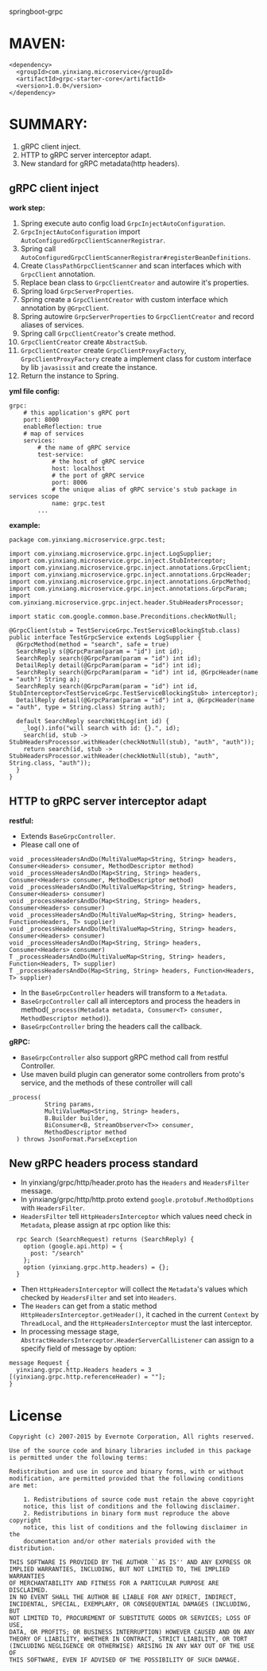 springboot-grpc

# MAVEN:

```
<dependency>
  <groupId>com.yinxiang.microservice</groupId>
  <artifactId>grpc-starter-core</artifactId>
  <version>1.0.0</version>
</dependency>
```

# SUMMARY:

1. gRPC client inject.
2. HTTP to gRPC server interceptor adapt.
3. New standard for gRPC metadata(http headers).

## gRPC client inject

**work step:**

1. Spring execute auto config load `GrpcInjectAutoConfiguration`.
2. `GrpcInjectAutoConfiguration` import `AutoConfiguredGrpcClientScannerRegistrar`.
3. Spring call `AutoConfiguredGrpcClientScannerRegistrar#registerBeanDefinitions`.
4. Create `ClassPathGrpcClientScanner` and scan interfaces which with `GrpcClient` annotation.
5. Replace bean class to `GrpcClientCreator` and autowire it's properties.
6. Spring load `GrpcServerProperties`.
7. Spring create a `GrpcClientCreator` with custom interface which annotation by `@GrpcClient`.
8. Spring autowire `GrpcServerProperties` to `GrpcClientCreator` and record aliases of services.
9. Spring call `GrpcClientCreator`'s create method.
10. `GrpcClientCreator` create `AbstractSub`.
11. `GrpcClientCreator` create `GrpcClientProxyFactory`, 
    `GrpcClientProxyFactory` create a implement class for custom interface by lib `javasissit` and create the instance.
12. Return the instance to Spring.

**yml file config:**
```
grpc:
    # this application's gRPC port
    port: 8000
    enableReflection: true
    # map of services
    services: 
        # the name of gRPC service
        test-service: 
            # the host of gRPC service
            host: localhost
            # the port of gRPC service
            port: 8006
            # the unique alias of gRPC service's stub package in services scope
            name: grpc.test
        ...
```
**example:**
```
package com.yinxiang.microservice.grpc.test;

import com.yinxiang.microservice.grpc.inject.LogSupplier;
import com.yinxiang.microservice.grpc.inject.StubInterceptor;
import com.yinxiang.microservice.grpc.inject.annotations.GrpcClient;
import com.yinxiang.microservice.grpc.inject.annotations.GrpcHeader;
import com.yinxiang.microservice.grpc.inject.annotations.GrpcMethod;
import com.yinxiang.microservice.grpc.inject.annotations.GrpcParam;
import com.yinxiang.microservice.grpc.inject.header.StubHeadersProcessor;

import static com.google.common.base.Preconditions.checkNotNull;

@GrpcClient(stub = TestServiceGrpc.TestServiceBlockingStub.class)
public interface TestGrpcService extends LogSupplier {
  @GrpcMethod(method = "search", safe = true)
  SearchReply s(@GrpcParam(param = "id") int id);
  SearchReply search(@GrpcParam(param = "id") int id);
  DetailReply detail(@GrpcParam(param = "id") int id);
  SearchReply search(@GrpcParam(param = "id") int id, @GrpcHeader(name = "auth") String a);
  SearchReply search(@GrpcParam(param = "id") int id, StubInterceptor<TestServiceGrpc.TestServiceBlockingStub> interceptor);
  DetailReply detail(@GrpcParam(param = "id") int a, @GrpcHeader(name = "auth", type = String.class) String auth);

  default SearchReply searchWithLog(int id) {
    _log().info("will search with id: {}.", id);
    search(id, stub -> StubHeadersProcessor.withHeader(checkNotNull(stub), "auth", "auth"));
    return search(id, stub -> StubHeadersProcessor.withHeader(checkNotNull(stub), "auth", String.class, "auth"));
  }
}
```

## HTTP to gRPC server interceptor adapt

**restful:**

* Extends `BaseGrpcController`.
* Please call one of 
```
void _processHeadersAndDo(MultiValueMap<String, String> headers, Consumer<Headers> consumer, MethodDescriptor method)
void _processHeadersAndDo(Map<String, String> headers, Consumer<Headers> consumer, MethodDescriptor method)
void _processHeadersAndDo(MultiValueMap<String, String> headers, Consumer<Headers> consumer)
void _processHeadersAndDo(Map<String, String> headers, Consumer<Headers> consumer)
void _processHeadersAndDo(MultiValueMap<String, String> headers, Function<Headers, T> supplier)
void _processHeadersAndDo(MultiValueMap<String, String> headers, Consumer<Headers> consumer)
void _processHeadersAndDo(Map<String, String> headers, Consumer<Headers> consumer)
T _processHeadersAndDo(MultiValueMap<String, String> headers, Function<Headers, T> supplier)
T _processHeadersAndDo(Map<String, String> headers, Function<Headers, T> supplier)
```
* In the `BaseGrpcController` headers will transform to a `Metadata`.
* `BaseGrpcController` call all interceptors and process the headers in method(`_process(Metadata metadata, Consumer<T> consumer, MethodDescriptor method)`).
* `BaseGrpcController` bring the headers call the callback.

**gRPC:**

* `BaseGrpcController` also support gRPC method call from restful Controller.
* Use maven build plugin can generator some controllers from proto's service, 
    and the methods of these controller will call
```
_process(
          String params,
          MultiValueMap<String, String> headers,
          B.Builder builder,
          BiConsumer<B, StreamObserver<T>> consumer,
          MethodDescriptor method
  ) throws JsonFormat.ParseException
```

## New gRPC headers process standard

* In yinxiang/grpc/http/header.proto has the `Headers` and `HeadersFilter` message. 
* In yinxiang/grpc/http/http.proto extend `google.protobuf.MethodOptions` with `HeadersFilter`. 
* `HeadersFilter` tell `HttpHeadersInterceptor` which values need check in `Metadata`, please assign at rpc option like this:
```
  rpc Search (SearchRequest) returns (SearchReply) {
    option (google.api.http) = {
      post: "/search"
    };
    option (yinxiang.grpc.http.headers) = {};
  }
```
* Then `HttpHeadersInterceptor` will collect the `Metadata`'s values which checked by `HeadersFilter` and set into `Headers`.
* The `Headers` can get from a static method `HttpHeadersInterceptor.getHeader()`, it cached in the current `Context` by 
    `ThreadLocal`, and the `HttpHeadersInterceptor` must the last interceptor.
* In processing message stage, `AbstractHeadersInterceptor.HeaderServerCallListener` can assign to a specify field of message by option:
```
message Request {
  yinxiang.grpc.http.Headers headers = 3 [(yinxiang.grpc.http.referenceHeader) = ""];
}
```

License
=======
    Copyright (c) 2007-2015 by Evernote Corporation, All rights reserved.

    Use of the source code and binary libraries included in this package
    is permitted under the following terms:

    Redistribution and use in source and binary forms, with or without
    modification, are permitted provided that the following conditions
    are met:

        1. Redistributions of source code must retain the above copyright
        notice, this list of conditions and the following disclaimer.
        2. Redistributions in binary form must reproduce the above copyright
        notice, this list of conditions and the following disclaimer in the
        documentation and/or other materials provided with the distribution.

    THIS SOFTWARE IS PROVIDED BY THE AUTHOR ``AS IS'' AND ANY EXPRESS OR
    IMPLIED WARRANTIES, INCLUDING, BUT NOT LIMITED TO, THE IMPLIED WARRANTIES
    OF MERCHANTABILITY AND FITNESS FOR A PARTICULAR PURPOSE ARE DISCLAIMED.
    IN NO EVENT SHALL THE AUTHOR BE LIABLE FOR ANY DIRECT, INDIRECT,
    INCIDENTAL, SPECIAL, EXEMPLARY, OR CONSEQUENTIAL DAMAGES (INCLUDING, BUT
    NOT LIMITED TO, PROCUREMENT OF SUBSTITUTE GOODS OR SERVICES; LOSS OF USE,
    DATA, OR PROFITS; OR BUSINESS INTERRUPTION) HOWEVER CAUSED AND ON ANY
    THEORY OF LIABILITY, WHETHER IN CONTRACT, STRICT LIABILITY, OR TORT
    (INCLUDING NEGLIGENCE OR OTHERWISE) ARISING IN ANY WAY OUT OF THE USE OF
    THIS SOFTWARE, EVEN IF ADVISED OF THE POSSIBILITY OF SUCH DAMAGE.
